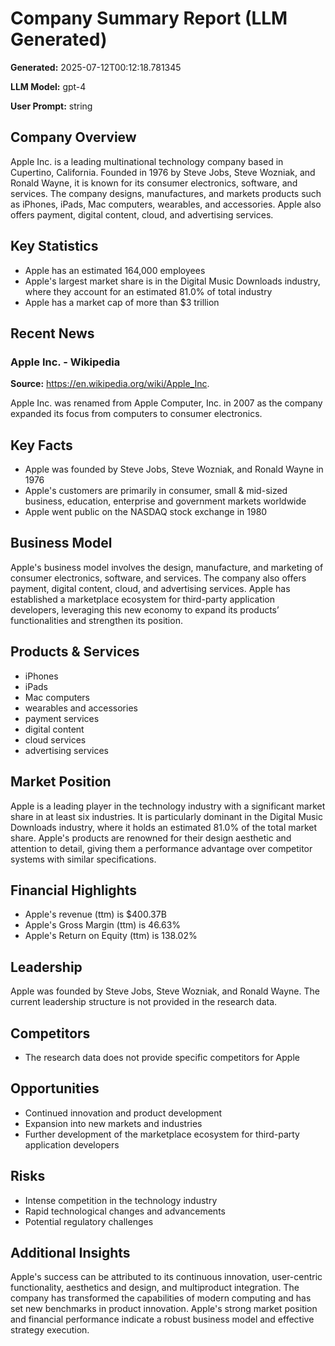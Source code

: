 # Company Summary Report (LLM Generated)

**Generated:** 2025-07-12T00:12:18.781345

**LLM Model:** gpt-4

**User Prompt:** string

## Company Overview

Apple Inc. is a leading multinational technology company based in Cupertino, California. Founded in 1976 by Steve Jobs, Steve Wozniak, and Ronald Wayne, it is known for its consumer electronics, software, and services. The company designs, manufactures, and markets products such as iPhones, iPads, Mac computers, wearables, and accessories. Apple also offers payment, digital content, cloud, and advertising services.

## Key Statistics

- Apple has an estimated 164,000 employees
- Apple's largest market share is in the Digital Music Downloads industry, where they account for an estimated 81.0% of total industry
- Apple has a market cap of more than $3 trillion

## Recent News

### Apple Inc. - Wikipedia

**Source:** https://en.wikipedia.org/wiki/Apple_Inc.

Apple Inc. was renamed from Apple Computer, Inc. in 2007 as the company expanded its focus from computers to consumer electronics.


## Key Facts

- Apple was founded by Steve Jobs, Steve Wozniak, and Ronald Wayne in 1976
- Apple's customers are primarily in consumer, small & mid-sized business, education, enterprise and government markets worldwide
- Apple went public on the NASDAQ stock exchange in 1980

## Business Model

Apple's business model involves the design, manufacture, and marketing of consumer electronics, software, and services. The company also offers payment, digital content, cloud, and advertising services. Apple has established a marketplace ecosystem for third-party application developers, leveraging this new economy to expand its products’ functionalities and strengthen its position.

## Products & Services

- iPhones
- iPads
- Mac computers
- wearables and accessories
- payment services
- digital content
- cloud services
- advertising services

## Market Position

Apple is a leading player in the technology industry with a significant market share in at least six industries. It is particularly dominant in the Digital Music Downloads industry, where it holds an estimated 81.0% of the total market share. Apple's products are renowned for their design aesthetic and attention to detail, giving them a performance advantage over competitor systems with similar specifications.

## Financial Highlights

- Apple's revenue (ttm) is $400.37B
- Apple's Gross Margin (ttm) is 46.63%
- Apple's Return on Equity (ttm) is 138.02%

## Leadership

Apple was founded by Steve Jobs, Steve Wozniak, and Ronald Wayne. The current leadership structure is not provided in the research data.

## Competitors

- The research data does not provide specific competitors for Apple

## Opportunities

- Continued innovation and product development
- Expansion into new markets and industries
- Further development of the marketplace ecosystem for third-party application developers

## Risks

- Intense competition in the technology industry
- Rapid technological changes and advancements
- Potential regulatory challenges

## Additional Insights

Apple's success can be attributed to its continuous innovation, user-centric functionality, aesthetics and design, and multiproduct integration. The company has transformed the capabilities of modern computing and has set new benchmarks in product innovation. Apple's strong market position and financial performance indicate a robust business model and effective strategy execution.
